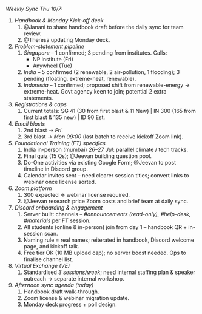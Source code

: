 *Weekly Sync Thu 10/7:*
1. *Handbook & Monday Kick-off deck*
   1. @Janani to share handbook draft before the daily sync for team review.
   2. @Theresa updating Monday deck.
2. *Problem-statement pipeline*
   1. *Singapore* – 1 confirmed; 3 pending from institutes. Calls:
      * NP institute (Fri)
      * Anywheel (Tue)
   2. *India* – 5 confirmed (2 renewable, 2 air-pollution, 1 flooding); 3 pending (floating, extreme-heat, renewable).
   3. *Indonesia* – 1 confirmed; proposed shift from renewable-energy → extreme-heat. Govt agency keen to join; potential 2 extra statements.
3. *Registrations & caps*
   1. Current totals: SG 41 (30 from first blast & 11 New) | IN 300 (165 from first blast & 135 new) | ID 90 Est.
4. *Email blasts*
   1. 2nd blast → *Fri*.
   2. 3rd blast → *Mon 09:00* (last batch to receive kickoff Zoom link).
5. *Foundational Training (FT) specifics*
   1. India in-person (mumbai) *26–27 Jul*: parallel climate / tech tracks.
   2. Final quiz (15 Qs); @Jeevan building question pool.
   3. Do-One activities via existing Google Form; @Jeevan to post timeline in Discord group.
   4. Calendar invites sent – need clearer session titles; convert links to webinar once license sorted.
6. *Zoom platform*
   1. 300 expected ⇒ webinar license required.
   2. @Jeevan research price Zoom costs and brief team at daily sync.
7. *Discord onboarding & engagement*
   1. Server built: channels – *#announcements (read-only), #help-desk, #materials* per FT session.
   2. All students (online & in-person) join from day 1 – handbook QR + in-session scan.
   3. Naming rule = real names; reiterated in handbook, Discord welcome page, and kickoff talk.
   4. Free tier OK (10 MB upload cap); no server boost needed. Ops to finalise channel list.
8. *Virtual Exchange (VE)*
   1. Standardised *3 sessions/week*; need internal staffing plan & speaker outreach → separate internal workshop.
9. *Afternoon sync agenda (today)*
    1. Handbook draft walk-through.
    2. Zoom license & webinar migration update.
    3. Monday deck progress + poll design.
